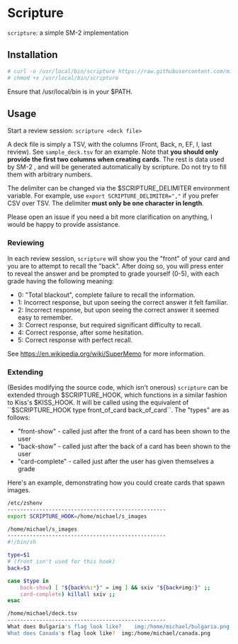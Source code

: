# Scripture
``scripture``: a simple SM-2 implementation

## Installation
```sh
# curl -o /usr/local/bin/scripture https://raw.githubusercontent.com/michaelskyba/scripture/master/scripture
# chmod +x /usr/local/bin/scripture
```
Ensure that /usr/local/bin is in your $PATH.

## Usage
Start a review session: ``scripture <deck file>``

A deck file is simply a TSV, with the columns (Front, Back, n, EF, I, last review). See ``sample_deck.tsv`` for an example. Note that **you should only provide the first two columns when creating cards**. The rest is data used by SM-2 , and will be generated automatically by scripture. Do not try to fill them with arbitrary numbers.

The delimiter can be changed via the $SCRIPTURE_DELIMITER environment variable. For example, use ``export SCRIPTURE_DELIMITER=","`` if you prefer CSV over TSV. The delimiter **must only be one character in length**.

Please open an issue if you need a bit more clarification on anything, I would be happy to provide assistance.

### Reviewing
In each review session, ``scripture`` will show you the "front" of your card and you are to attempt to recall the "back". After doing so, you will press enter to reveal the answer and be prompted to grade yourself (0-5), with each grade having the following meaning:
- 0: "Total blackout", complete failure to recall the information.
- 1: Incorrect response, but upon seeing the correct answer it felt familiar.
- 2: Incorrect response, but upon seeing the correct answer it seemed easy to remember.
- 3: Correct response, but required significant difficulty to recall.
- 4: Correct response, after some hesitation.
- 5: Correct response with perfect recall.

See https://en.wikipedia.org/wiki/SuperMemo for more information.

### Extending
(Besides modifying the source code, which isn't onerous) ``scripture`` can be extended through $SCRIPTURE_HOOK, which functions in a similar fashion to Kiss's $KISS_HOOK. It will be called using the equivalent of ``$SCRIPTURE_HOOK type front_of_card back_of_card``. The "types" are as follows:
- "front-show" - called just after the front of a card has been shown to the user
- "back-show" - called just after the back of a card has been shown to the user
- "card-complete" - called just after the user has given themselves a grade

Here's an example, demonstrating how you could create cards that spawn images.
```sh
/etc/zshenv
--------------------------------------------------
export SCRIPTURE_HOOK=/home/michael/s_images
```
```sh
/home/michael/s_images
--------------------------------------------------
#!/bin/sh

type=$1
# (front isn't used for this hook)
back=$3

case $type in
	back-show) [ "${back%%:*}" = img ] && sxiv "${back#img:}" ;;
	card-complete) killall sxiv ;;
esac
```
```sh
/home/michael/deck.tsv
--------------------------------------------------
What does Bulgaria's flag look like?	img:/home/michael/bulgaria.png
What does Canada's flag look like?	img:/home/michael/canada.png
```

